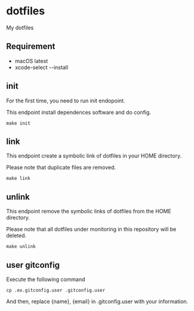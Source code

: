 # dotfiles
My dotfiles

## Requirement
- macOS latest
- xcode-select --install

## init
For the first time, you need to run init endopoint. 

This endpoint install dependences software and do config.

```
make init
```

## link 
This endpoint create a symbolic link of dotfiles in your HOME directory.

Please note that duplicate files are removed.

```
make link
```

## unlink
This endpoint remove the symbolic links of dotfiles from the HOME directory.

Please note that all dotfiles under monitoring in this repository will be deleted.

```
make unlink
```

## user gitconfig
Execute the following command

```
cp .ex.gitconfig.user .gitconfig.user
```

And then, replace {name}, {email} in .gitconfig.user with your information.

